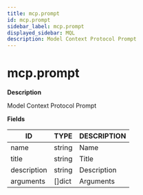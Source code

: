 ```yaml
---
title: mcp.prompt
id: mcp.prompt
sidebar_label: mcp.prompt
displayed_sidebar: MQL
description: Model Context Protocol Prompt
---
```


# mcp.prompt

**Description**

Model Context Protocol Prompt

**Fields**

| ID          | TYPE           | DESCRIPTION |
| ----------- | -------------- | ----------- |
| name        | string         | Name        |
| title       | string         | Title       |
| description | string         | Description |
| arguments   | &#91;&#93;dict | Arguments   |

